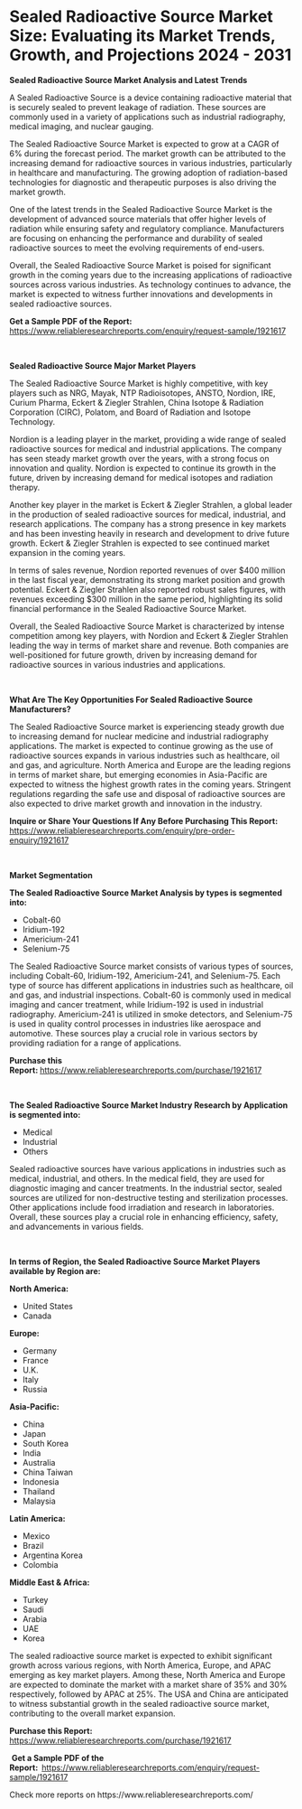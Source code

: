 <p><h1>Sealed Radioactive Source Market Size: Evaluating its Market Trends, Growth, and Projections 2024 - 2031</h1></p><p><strong>Sealed Radioactive Source Market Analysis and Latest Trends</strong></p>
<p><p>A Sealed Radioactive Source is a device containing radioactive material that is securely sealed to prevent leakage of radiation. These sources are commonly used in a variety of applications such as industrial radiography, medical imaging, and nuclear gauging.</p><p>The Sealed Radioactive Source Market is expected to grow at a CAGR of 6% during the forecast period. The market growth can be attributed to the increasing demand for radioactive sources in various industries, particularly in healthcare and manufacturing. The growing adoption of radiation-based technologies for diagnostic and therapeutic purposes is also driving the market growth.</p><p>One of the latest trends in the Sealed Radioactive Source Market is the development of advanced source materials that offer higher levels of radiation while ensuring safety and regulatory compliance. Manufacturers are focusing on enhancing the performance and durability of sealed radioactive sources to meet the evolving requirements of end-users.</p><p>Overall, the Sealed Radioactive Source Market is poised for significant growth in the coming years due to the increasing applications of radioactive sources across various industries. As technology continues to advance, the market is expected to witness further innovations and developments in sealed radioactive sources.</p></p>
<p><strong>Get a Sample PDF of the Report:&nbsp;</strong> <a href="https://www.reliableresearchreports.com/enquiry/request-sample/1921617">https://www.reliableresearchreports.com/enquiry/request-sample/1921617</a></p>
<p>&nbsp;</p>
<p><strong>Sealed Radioactive Source Major Market Players</strong></p>
<p><p>The Sealed Radioactive Source Market is highly competitive, with key players such as NRG, Mayak, NTP Radioisotopes, ANSTO, Nordion, IRE, Curium Pharma, Eckert & Ziegler Strahlen, China Isotope & Radiation Corporation (CIRC), Polatom, and Board of Radiation and Isotope Technology.</p><p>Nordion is a leading player in the market, providing a wide range of sealed radioactive sources for medical and industrial applications. The company has seen steady market growth over the years, with a strong focus on innovation and quality. Nordion is expected to continue its growth in the future, driven by increasing demand for medical isotopes and radiation therapy.</p><p>Another key player in the market is Eckert & Ziegler Strahlen, a global leader in the production of sealed radioactive sources for medical, industrial, and research applications. The company has a strong presence in key markets and has been investing heavily in research and development to drive future growth. Eckert & Ziegler Strahlen is expected to see continued market expansion in the coming years.</p><p>In terms of sales revenue, Nordion reported revenues of over $400 million in the last fiscal year, demonstrating its strong market position and growth potential. Eckert & Ziegler Strahlen also reported robust sales figures, with revenues exceeding $300 million in the same period, highlighting its solid financial performance in the Sealed Radioactive Source Market.</p><p>Overall, the Sealed Radioactive Source Market is characterized by intense competition among key players, with Nordion and Eckert & Ziegler Strahlen leading the way in terms of market share and revenue. Both companies are well-positioned for future growth, driven by increasing demand for radioactive sources in various industries and applications.</p></p>
<p>&nbsp;</p>
<p><strong>What Are The Key Opportunities For Sealed Radioactive Source Manufacturers?</strong></p>
<p><p>The Sealed Radioactive Source market is experiencing steady growth due to increasing demand for nuclear medicine and industrial radiography applications. The market is expected to continue growing as the use of radioactive sources expands in various industries such as healthcare, oil and gas, and agriculture. North America and Europe are the leading regions in terms of market share, but emerging economies in Asia-Pacific are expected to witness the highest growth rates in the coming years. Stringent regulations regarding the safe use and disposal of radioactive sources are also expected to drive market growth and innovation in the industry.</p></p>
<p><strong>Inquire or Share Your Questions If Any Before Purchasing This Report:</strong> <a href="https://www.reliableresearchreports.com/enquiry/pre-order-enquiry/1921617">https://www.reliableresearchreports.com/enquiry/pre-order-enquiry/1921617</a></p>
<p>&nbsp;</p>
<p><strong>Market Segmentation</strong></p>
<p><strong>The Sealed Radioactive Source Market Analysis by types is segmented into:</strong></p>
<p><ul><li>Cobalt-60</li><li>Iridium-192</li><li>Americium-241</li><li>Selenium-75</li></ul></p>
<p><p>The Sealed Radioactive Source market consists of various types of sources, including Cobalt-60, Iridium-192, Americium-241, and Selenium-75. Each type of source has different applications in industries such as healthcare, oil and gas, and industrial inspections. Cobalt-60 is commonly used in medical imaging and cancer treatment, while Iridium-192 is used in industrial radiography. Americium-241 is utilized in smoke detectors, and Selenium-75 is used in quality control processes in industries like aerospace and automotive. These sources play a crucial role in various sectors by providing radiation for a range of applications.</p></p>
<p><strong>Purchase this Report:&nbsp;</strong><a href="https://www.reliableresearchreports.com/purchase/1921617">https://www.reliableresearchreports.com/purchase/1921617</a></p>
<p>&nbsp;</p>
<p><strong>The Sealed Radioactive Source Market Industry Research by Application is segmented into:</strong></p>
<p><ul><li>Medical</li><li>Industrial</li><li>Others</li></ul></p>
<p><p>Sealed radioactive sources have various applications in industries such as medical, industrial, and others. In the medical field, they are used for diagnostic imaging and cancer treatments. In the industrial sector, sealed sources are utilized for non-destructive testing and sterilization processes. Other applications include food irradiation and research in laboratories. Overall, these sources play a crucial role in enhancing efficiency, safety, and advancements in various fields.</p></p>
<p>&nbsp;</p>
<p><strong>In terms of Region, the Sealed Radioactive Source Market Players available by Region are:</strong></p>
<p>
    <p> <strong> North America: </strong>
        <ul>
            <li>United States</li>
            <li>Canada</li>
        </ul>
        </p> 
    <p> <strong> Europe: </strong>
        <ul>
            <li>Germany</li>
            <li>France</li>
            <li>U.K.</li>
            <li>Italy</li>
            <li>Russia</li>
        </ul>
        </p> 
    <p> <strong> Asia-Pacific: </strong>
        <ul>
            <li>China</li>
            <li>Japan</li>
            <li>South Korea</li>
            <li>India</li>
            <li>Australia</li>
            <li>China Taiwan</li>
            <li>Indonesia</li>
            <li>Thailand</li>
            <li>Malaysia</li>
        </ul>
        </p> 
    <p> <strong> Latin America: </strong>
        <ul>
            <li>Mexico</li>
            <li>Brazil</li>
            <li>Argentina Korea</li>
            <li>Colombia</li>
        </ul>
        </p> 
    <p> <strong> Middle East & Africa: </strong>
        <ul>
            <li>Turkey</li>
            <li>Saudi</li>
            <li>Arabia</li>
            <li>UAE</li>
            <li>Korea</li>
        </ul>
    </p>
    </p>
<p><p>The sealed radioactive source market is expected to exhibit significant growth across various regions, with North America, Europe, and APAC emerging as key market players. Among these, North America and Europe are expected to dominate the market with a market share of 35% and 30% respectively, followed by APAC at 25%. The USA and China are anticipated to witness substantial growth in the sealed radioactive source market, contributing to the overall market expansion.</p></p>
<p><strong>Purchase this Report: </strong><a href="https://www.reliableresearchreports.com/purchase/1921617">https://www.reliableresearchreports.com/purchase/1921617</a></p>
<p>&nbsp;<strong>Get a Sample PDF of the Report:&nbsp;&nbsp;</strong><a href="https://www.reliableresearchreports.com/enquiry/request-sample/1921617">https://www.reliableresearchreports.com/enquiry/request-sample/1921617</a></p>
<p><strong></strong></p>
<p>Check more reports on https://www.reliableresearchreports.com/</p>